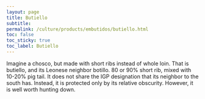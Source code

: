 ```yaml
---
layout: page
title: Butiello
subtitle: 
permalink: /culture/products/embutidos/butiello.html
toc: false
toc_sticky: true
toc_label: Butiello
---
```

Imagine a chosco, but made with short ribs instead of whole loin. That is butiello, and its Leonese neighbor botillo. 80 or 90% short rib, mixed with 10-20% pig tail. It does not share the IGP designation that its neighbor to the south has. Instead, it is protected only by its relative obscurity. However, it is well worth hunting down.